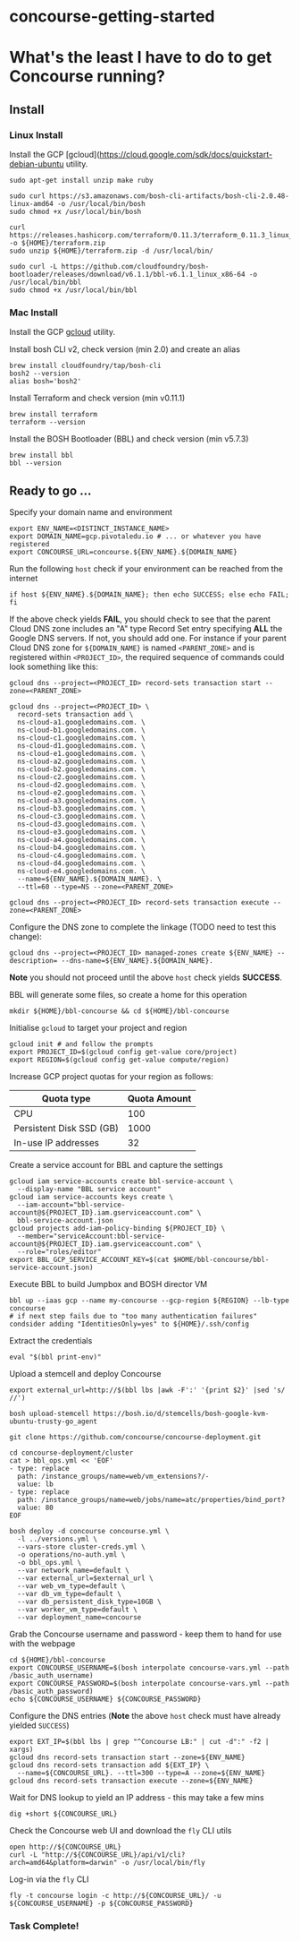# concourse-getting-started

# What's the least I have to do to get Concourse running?

## Install

### Linux Install

Install the GCP [gcloud](https://cloud.google.com/sdk/docs/quickstart-debian-ubuntu utility.

```
sudo apt-get install unzip make ruby

sudo curl https://s3.amazonaws.com/bosh-cli-artifacts/bosh-cli-2.0.48-linux-amd64 -o /usr/local/bin/bosh
sudo chmod +x /usr/local/bin/bosh

curl https://releases.hashicorp.com/terraform/0.11.3/terraform_0.11.3_linux_amd64.zip -o ${HOME}/terraform.zip
sudo unzip ${HOME}/terraform.zip -d /usr/local/bin/

sudo curl -L https://github.com/cloudfoundry/bosh-bootloader/releases/download/v6.1.1/bbl-v6.1.1_linux_x86-64 -o /usr/local/bin/bbl
sudo chmod +x /usr/local/bin/bbl
```

### Mac Install

Install the GCP [gcloud](https://cloud.google.com/sdk/docs/quickstart-mac-os-x) utility.

Install bosh CLI v2, check version (min 2.0) and create an alias
```
brew install cloudfoundry/tap/bosh-cli
bosh2 --version
alias bosh='bosh2'
```

Install Terraform and check version (min v0.11.1)
```
brew install terraform
terraform --version
```

Install the BOSH Bootloader (BBL) and check version (min v5.7.3)
```
brew install bbl
bbl --version
```

## Ready to go ...

Specify your domain name and environment
```
export ENV_NAME=<DISTINCT_INSTANCE_NAME>
export DOMAIN_NAME=gcp.pivotaledu.io # ... or whatever you have registered
export CONCOURSE_URL=concourse.${ENV_NAME}.${DOMAIN_NAME}
```

Run the following `host` check if your environment can be reached from the internet
```
if host ${ENV_NAME}.${DOMAIN_NAME}; then echo SUCCESS; else echo FAIL; fi
```

If the above check yields **FAIL**, you should check to see that the parent Cloud DNS zone includes an "A" type Record Set entry specifying **ALL** the Google DNS servers.  If not, you should add one.  For instance if your parent Cloud DNS zone for `${DOMAIN_NAME}` is named `<PARENT_ZONE>` and is registered within `<PROJECT_ID>`, the required sequence of commands could look something like this:
```
gcloud dns --project=<PROJECT_ID> record-sets transaction start --zone=<PARENT_ZONE>

gcloud dns --project=<PROJECT_ID> \
  record-sets transaction add \
  ns-cloud-a1.googledomains.com. \
  ns-cloud-b1.googledomains.com. \
  ns-cloud-c1.googledomains.com. \
  ns-cloud-d1.googledomains.com. \
  ns-cloud-e1.googledomains.com. \
  ns-cloud-a2.googledomains.com. \
  ns-cloud-b2.googledomains.com. \
  ns-cloud-c2.googledomains.com. \
  ns-cloud-d2.googledomains.com. \
  ns-cloud-e2.googledomains.com. \
  ns-cloud-a3.googledomains.com. \
  ns-cloud-b3.googledomains.com. \
  ns-cloud-c3.googledomains.com. \
  ns-cloud-d3.googledomains.com. \
  ns-cloud-e3.googledomains.com. \
  ns-cloud-a4.googledomains.com. \
  ns-cloud-b4.googledomains.com. \
  ns-cloud-c4.googledomains.com. \
  ns-cloud-d4.googledomains.com. \
  ns-cloud-e4.googledomains.com. \
  --name=${ENV_NAME}.${DOMAIN_NAME}. \
  --ttl=60 --type=NS --zone=<PARENT_ZONE>

gcloud dns --project=<PROJECT_ID> record-sets transaction execute --zone=<PARENT_ZONE>
```

Configure the DNS zone to complete the linkage (TODO need to test this change):
```
gcloud dns --project=<PROJECT_ID> managed-zones create ${ENV_NAME} --description= --dns-name=${ENV_NAME}.${DOMAIN_NAME}.
```

**Note** you should not proceed until the above `host` check yields **SUCCESS**.

BBL will generate some files, so create a home for this operation
```
mkdir ${HOME}/bbl-concourse && cd ${HOME}/bbl-concourse
```

Initialise `gcloud` to target your project and region
```
gcloud init # and follow the prompts
export PROJECT_ID=$(gcloud config get-value core/project)
export REGION=$(gcloud config get-value compute/region)
```

Increase GCP project quotas for your region as follows:

Quota type               | Quota Amount
------------------------ | ------------
CPU                      | 100
Persistent Disk SSD (GB) | 1000
In-use IP addresses      | 32

Create a service account for BBL and capture the settings
```
gcloud iam service-accounts create bbl-service-account \
  --display-name "BBL service account"
gcloud iam service-accounts keys create \
  --iam-account="bbl-service-account@${PROJECT_ID}.iam.gserviceaccount.com" \
  bbl-service-account.json
gcloud projects add-iam-policy-binding ${PROJECT_ID} \
  --member="serviceAccount:bbl-service-account@${PROJECT_ID}.iam.gserviceaccount.com" \
  --role="roles/editor"
export BBL_GCP_SERVICE_ACCOUNT_KEY=$(cat $HOME/bbl-concourse/bbl-service-account.json)
```

Execute BBL to build Jumpbox and BOSH director VM
```
bbl up --iaas gcp --name my-concourse --gcp-region ${REGION} --lb-type concourse
# if next step fails due to "too many authentication failures" condsider adding "IdentitiesOnly=yes" to ${HOME}/.ssh/config
```

Extract the credentials
```
eval "$(bbl print-env)"
```

Upload a stemcell and deploy Concourse
```
export external_url=http://$(bbl lbs |awk -F':' '{print $2}' |sed 's/ //')

bosh upload-stemcell https://bosh.io/d/stemcells/bosh-google-kvm-ubuntu-trusty-go_agent

git clone https://github.com/concourse/concourse-deployment.git

cd concourse-deployment/cluster
cat > bbl_ops.yml << 'EOF'
- type: replace
  path: /instance_groups/name=web/vm_extensions?/-
  value: lb
- type: replace
  path: /instance_groups/name=web/jobs/name=atc/properties/bind_port?
  value: 80
EOF

bosh deploy -d concourse concourse.yml \
  -l ../versions.yml \
  --vars-store cluster-creds.yml \
  -o operations/no-auth.yml \
  -o bbl_ops.yml \
  --var network_name=default \
  --var external_url=$external_url \
  --var web_vm_type=default \
  --var db_vm_type=default \
  --var db_persistent_disk_type=10GB \
  --var worker_vm_type=default \
  --var deployment_name=concourse
```

Grab the Concourse username and password - keep them to hand for use with the webpage
```
cd ${HOME}/bbl-concourse
export CONCOURSE_USERNAME=$(bosh interpolate concourse-vars.yml --path /basic_auth_username)
export CONCOURSE_PASSWORD=$(bosh interpolate concourse-vars.yml --path /basic_auth_password)
echo ${CONCOURSE_USERNAME} ${CONCOURSE_PASSWORD}
```

Configure the DNS entries (**Note** the above `host` check must have already yielded `SUCCESS`)
```
export EXT_IP=$(bbl lbs | grep "^Concourse LB:" | cut -d":" -f2 | xargs)
gcloud dns record-sets transaction start --zone=${ENV_NAME}
gcloud dns record-sets transaction add ${EXT_IP} \
  --name=${CONCOURSE_URL}. --ttl=300 --type=A --zone=${ENV_NAME}
gcloud dns record-sets transaction execute --zone=${ENV_NAME}
```

Wait for DNS lookup to yield an IP address - this may take a few mins

```
dig +short ${CONCOURSE_URL}
```

Check the Concourse web UI and download the `fly` CLI utils
```
open http://${CONCOURSE_URL}
curl -L "http://${CONCOURSE_URL}/api/v1/cli?arch=amd64&platform=darwin" -o /usr/local/bin/fly
```

Log-in via the `fly` CLI
```
fly -t concourse login -c http://${CONCOURSE_URL}/ -u ${CONCOURSE_USERNAME} -p ${CONCOURSE_PASSWORD}
```

### Task Complete!

